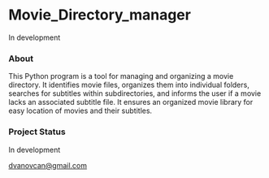 # Movie_Directory_manager
In development

### About
This Python program is a tool for managing and organizing a movie directory. It identifies movie files, organizes them into individual folders, searches for subtitles within subdirectories, and informs the user if a movie lacks an associated subtitle file. It ensures an organized movie library for easy location of movies and their subtitles.

### Project Status
In development

dvanovcan@gmail.com
